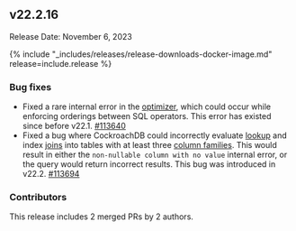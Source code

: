 ## v22.2.16

Release Date: November 6, 2023

{% include "_includes/releases/release-downloads-docker-image.md" release=include.release %}

<h3 id="v22-2-16-bug-fixes">Bug fixes</h3>

- Fixed a rare internal error in the [optimizer](../v22.1/cost-based-optimizer.html), which could occur while enforcing orderings between SQL operators. This error has existed since before v22.1. [#113640][#113640]
- Fixed a bug where CockroachDB could incorrectly evaluate [lookup](../v23.2/joins.html#lookup-joins) and index [joins](../v23.2/joins.html) into tables with at least three [column families](../v23.2/column-families.html). This would result in either the `non-nullable column with no value` internal error, or the query would return incorrect results. This bug was introduced in v22.2. [#113694][#113694]

<h3 id="v22-2-16-contributors">Contributors</h3>

This release includes 2 merged PRs by 2 authors.

[#113640]: https://github.com/cockroachdb/cockroach/pull/113640
[#113694]: https://github.com/cockroachdb/cockroach/pull/113694
